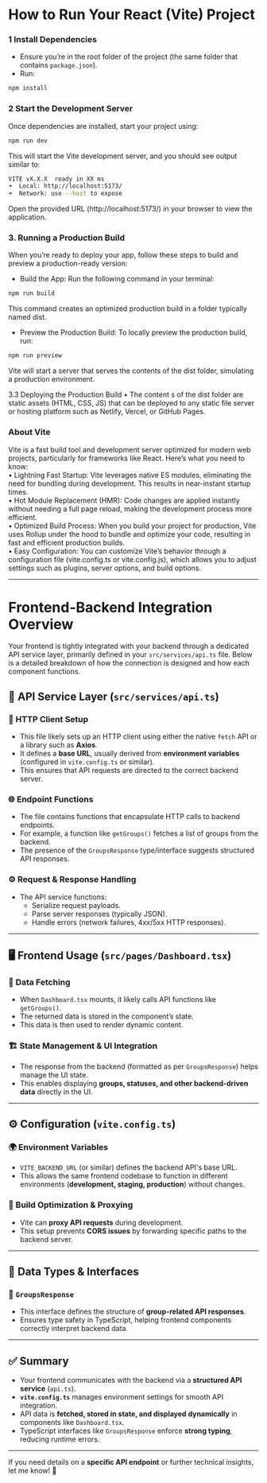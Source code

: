 # How to Run Your React (Vite) Project


### 1 Install Dependencies
- Ensure you’re in the root folder of the project (the same folder that contains `package.json`).  
- Run:

```bash
npm install
```

### 2 Start the Development Server

Once dependencies are installed, start your project using:

```bash
npm run dev
```

This will start the Vite development server, and you should see output similar to:

```bash
VITE vX.X.X  ready in XX ms
➜  Local: http://localhost:5173/
➜  Network: use --host to expose
```

Open the provided URL (http://localhost:5173/) in your browser to view the application.

### 3. Running a Production Build

When you’re ready to deploy your app, follow these steps to build and preview a production-ready version:

- Build the App: Run the following command in your terminal:

```bash
npm run build
```

This command creates an optimized production build in a folder typically named dist.

- Preview the Production Build: To locally preview the production build, run:

```bash
npm run preview
```

Vite will start a server that serves the contents of the dist folder, simulating a production environment.

3.3 Deploying the Production Build
	•	The content s of the dist folder are static assets (HTML, CSS, JS) that can be deployed to any static file server or hosting platform such as Netlify, Vercel, or GitHub Pages.

### About Vite

Vite is a fast build tool and development server optimized for modern web projects, particularly for frameworks like React. Here’s what you need to know:   
	•	Lightning Fast Startup: Vite leverages native ES modules, eliminating the need for bundling during development. This results in near-instant startup times.   
	•	Hot Module Replacement (HMR): Code changes are applied instantly without needing a full page reload, making the development process more efficient.   
	•	Optimized Build Process: When you build your project for production, Vite uses Rollup under the hood to bundle and optimize your code, resulting in fast and efficient production builds.   
	•	Easy Configuration: You can customize Vite’s behavior through a configuration file (vite.config.ts or vite.config.js), which allows you to adjust settings such as plugins, server options, and build options.   



---

# Frontend-Backend Integration Overview

Your frontend is tightly integrated with your backend through a dedicated API service layer, primarily defined in your `src/services/api.ts` file. Below is a detailed breakdown of how the connection is designed and how each component functions.


## 📌 API Service Layer (`src/services/api.ts`)

### 🔧 HTTP Client Setup
- This file likely sets up an HTTP client using either the native `fetch` API or a library such as **Axios**.
- It defines a **base URL**, usually derived from **environment variables** (configured in `vite.config.ts` or similar).
- This ensures that API requests are directed to the correct backend server.

### 🌐 Endpoint Functions
- The file contains functions that encapsulate HTTP calls to backend endpoints.
- For example, a function like `getGroups()` fetches a list of groups from the backend.
- The presence of the `GroupsResponse` type/interface suggests structured API responses.

### ⚙️ Request & Response Handling
- The API service functions:
  - Serialize request payloads.
  - Parse server responses (typically JSON).
  - Handle errors (network failures, 4xx/5xx HTTP responses).

---

## 🖥️ Frontend Usage (`src/pages/Dashboard.tsx`)

### 📡 Data Fetching
- When `Dashboard.tsx` mounts, it likely calls API functions like `getGroups()`.
- The returned data is stored in the component’s state.
- This data is then used to render dynamic content.

### 🏗️ State Management & UI Integration
- The response from the backend (formatted as per `GroupsResponse`) helps manage the UI state.
- This enables displaying **groups, statuses, and other backend-driven data** directly in the UI.

---

## ⚙️ Configuration (`vite.config.ts`)

### 🌍 Environment Variables
- `VITE_BACKEND_URL` (or similar) defines the backend API's base URL.
- This allows the same frontend codebase to function in different environments (**development, staging, production**) without changes.

### 🚀 Build Optimization & Proxying
- Vite can **proxy API requests** during development.
- This setup prevents **CORS issues** by forwarding specific paths to the backend server.

---

## 📑 Data Types & Interfaces

### 🔹 `GroupsResponse`
- This interface defines the structure of **group-related API responses**.
- Ensures type safety in TypeScript, helping frontend components correctly interpret backend data.

---

## ✅ Summary
- Your frontend communicates with the backend via a **structured API service** (`api.ts`).
- **`vite.config.ts`** manages environment settings for smooth API integration.
- API data is **fetched, stored in state, and displayed dynamically** in components like `Dashboard.tsx`.
- TypeScript interfaces like `GroupsResponse` enforce **strong typing**, reducing runtime errors.

---

If you need details on a **specific API endpoint** or further technical insights, let me know! 🚀